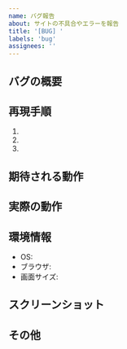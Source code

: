 ```yaml
---
name: バグ報告
about: サイトの不具合やエラーを報告
title: '[BUG] '
labels: 'bug'
assignees: ''
---
```


## バグの概要
<!-- バグの内容を簡潔に説明してください -->

## 再現手順
<!-- バグを再現するための手順を記載してください -->
1. 
2. 
3. 

## 期待される動作
<!-- 本来はどのような動作をするべきかを説明してください -->

## 実際の動作
<!-- 実際にどのような動作をしているかを説明してください -->

## 環境情報
- OS: 
- ブラウザ: 
- 画面サイズ: 

## スクリーンショット
<!-- 可能であれば、バグの状況を示すスクリーンショットを添付してください -->

## その他
<!-- 追加情報があれば記載してください -->